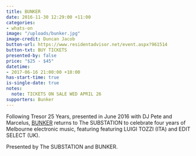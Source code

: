 ```yaml
---
title: BUNKER
date: 2016-11-30 12:29:00 +11:00
categories:
- whats-on
image: "/uploads/bunker.jpg"
image-credit: Duncan Jacob
button-url: https://www.residentadvisor.net/event.aspx?961514
button-txt: BUY TICKETS
presented-by: false
price: "$25 - $45"
datetime:
- 2017-06-16 21:00:00 +10:00
has-start-time: true
is-single-date: true
notes:
  note: TICKETS ON SALE WED APRIL 26
supporters: Bunker
---
```


Following Tresor 25 Years, presented in June 2016 with DJ Pete and Marcelus, [BUNKER](http://bunker-music.com) returns to The SUBSTATION to celebrate four years of Melbourne electronic music, featuring featuring LUIGI TOZZI (ITA) and EDIT SELECT (UK).

Presented by The SUBSTATION and BUNKER.
